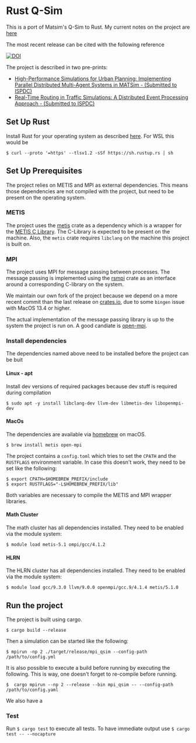 # Rust Q-Sim

This is a port of Matsim's Q-Sim to Rust. My current notes on the project
are [here](https://docs.google.com/document/d/1DkrSJ7KnKXfy2qg8wWyE7c9OPqOUB63px6wmkwuIS9M/edit?usp=sharing)

The most recent release can be cited with the following reference

[![DOI](https://zenodo.org/badge/498376436.svg)](https://zenodo.org/doi/10.5281/zenodo.13928119)

The project is described in two pre-prints:
- [High-Performance Simulations for Urban Planning: Implementing Parallel Distributed Multi-Agent Systems in MATSim - (Submitted to ISPDC)](https://svn.vsp.tu-berlin.de/repos/public-svn/publications/vspwp/2024/24-10/LaudanEtAl2024DistributeQSim_submitted.pdf)
- [Real-Time Routing in Traffic Simulations: A Distributed Event Processing Approach - (Submitted to ISPDC)](https://svn.vsp.tu-berlin.de/repos/public-svn/publications/vspwp/2024/24-12/HeinrichEtAl2024RealTimeRoutingInTrafficSimulationsADistributedEventProcessingApproach_submitted.pdf)

## Set Up Rust

Install Rust for your operating system as described [here](https://www.rust-lang.org/tools/install). For WSL this would
be

```
$ curl --proto '=https' --tlsv1.2 -sSf https://sh.rustup.rs | sh
```

## Set Up Prerequisites

The project relies on METIS and MPI as external dependencies. This means those dependencies are not
compiled with the project, but need to be present on the operating system.

### METIS

The project uses the [metis](https://crates.io/crates/metis) crate as a dependency which
is a wrapper for the [METIS C Library](https://github.com/KarypisLab/METIS). The C-Library is 
expected to be present on the machine. Also, the `metis` crate requires `libclang` on the machine 
this project is built on.

### MPI

The project uses MPI for message passing between processes. The message passing is implemented using the
[rsmpi](https://github.com/rsmpi/rsmpi) crate as an interface around a corresponding C-library on the system.

We maintain our own fork of the project because we depend on a more recent commit than the last release on
[crates.io](https://crates.io/), due to some `bingen` issue with MacOS 13.4 or higher.

The actual implementation of the message passing library is up to the system the project is run on. A good candiate
is [open-mpi](https://www.open-mpi.org/).

### Install dependencies

The dependencies named above need to be installed before the project can be buit

#### Linux - apt

Install dev versions of required packages because dev stuff is required during compilation

```
$ sudo apt -y install libclang-dev llvm-dev libmetis-dev libopenmpi-dev
```

#### MacOs

The dependencies are available via [homebrew](https://brew.sh/) on macOS.

```
$ brew install metis open-mpi
```

The project contains a `config.toml` which tries to set the `CPATH` and the `RUSTFLAGS` environment variable. In case
this doesn't work, they need to be set like the following:
```
$ export CPATH=$HOMEBREW_PREFIX/include
$ export RUSTFLAGS="-L$HOMEBREW_PREFIX/lib"
```

Both variables are necessary to compile the METIS and MPI wrapper libraries.

#### Math Cluster

The math cluster has all dependencies installed. They need to be enabled via the module system:
```
$ module load metis-5.1 ompi/gcc/4.1.2
```
#### HLRN

The HLRN cluster has all dependencies installed. They need to be enabled via the module system:
```
$ module load gcc/9.3.0 llvm/9.0.0 openmpi/gcc.9/4.1.4 metis/5.1.0
```

## Run the project

The project is built using cargo.

```
$ cargo build --release
```

Then a simulation can be started like the following:
```
$ mpirun -np 2 ./target/release/mpi_qsim --config-path /path/to/config.yml
```

It is also possible to execute a build before running by executing the following. This is way, one doesn't
forget to re-compile before running.
```
$  cargo mpirun --np 2 --release --bin mpi_qsim -- --config-path /path/to/config.yaml
```

We also have a

### Test

Run `$ cargo test` to execute all tests. To have immediate output use `$ cargo test -- --nocapture`
